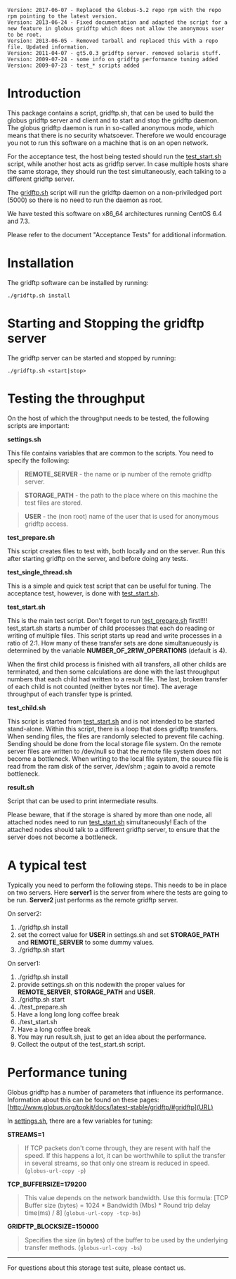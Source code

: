 
    Version: 2017-06-07 - Replaced the Globus-5.2 repo rpm with the repo rpm pointing to the latest version.
    Version: 2013-06-24 - Fixed documentation and adapted the script for a new feature in globus gridftp which does not allow the anonymous user to be root.
    Version: 2013-06-05 - Removed tarball and replaced this with a repo file. Updated information.
    Version: 2011-04-07 - gt5.0.3 gridftp server. removed solaris stuff.
    Version: 2009-07-24 - some info on gridftp performance tuning added
    Version: 2009-07-23 - test_* scripts added

Introduction
============

This package contains a script, gridftp.sh, that can be used to build the globus
gridftp server and client and to start and stop the gridftp daemon. The globus 
gridftp daemon is run in so-called anonymous mode, which means that there is no
security whatsoever. Therefore we would encourage you not to run this software
on a machine that is on an open network. 

For the acceptance test, the host being tested should run the <u>test_start.sh</u> 
script, while another host acts as gridftp server. In case multiple hosts 
share the same storage, they should run the test simultaneously, each talking 
to a different gridftp server.

The <u>gridftp.sh</u> script will run the gridftp daemon on a non-priviledged port 
(5000) so there is no need to run the daemon as root. 

We have tested this software on x86_64 architectures running CentOS 6.4 and 7.3.

Please refer to the document "Acceptance Tests" for
additional information.


Installation
============

The gridftp software can be installed by running:

`./gridftp.sh install`



Starting and Stopping the gridftp server
========================================

The gridftp server can be started and stopped by running:

`./gridftp.sh <start|stop>`


Testing the throughput
======================

On the host of which the throughput needs to be tested, the following scripts
are important:

**settings.sh**

This file contains variables that are common to the scripts. You need to specify the following:
  >**REMOTE_SERVER** - the name or ip number of the remote gridftp server.
  
  >**STORAGE_PATH** - the path to the place where on this machine the test files are stored.
  
  >**USER** - the (non root) name of the user that is used for anonymous gridftp access.

**test_prepare.sh**

This script creates files to test with, both locally and on the server.
  Run this after starting gridftp on the server, and before doing any tests.

**test_single_thread.sh**

  This is a simple and quick test script that can be useful for tuning.
  The acceptance test, however, is done with <u>test_start.sh</u>.

**test_start.sh**

  This is the main test script. Don't forget to run <u>test_prepare.sh</u> 
  first!!!! test_start.sh starts a number of child processes
  that each do reading or writing of multiple files. This script
  starts up read and write processes in a ratio of 2:1.
  How many of these transfer sets are done simultanueously is 
  determined by the variable **NUMBER_OF_2R1W_OPERATIONS** (default is 4).

  When the first child process is finished with all transfers, all 
  other childs are terminated, and then some calculations are done 
  with the last throughput numbers that each child had written to a 
  result file. The last, broken transfer of each child is not counted 
  (neither bytes nor time).
  The average throughput of each transfer type is printed.

**test_child.sh**

  This script is started from <u>test_start.sh</u> and is not intended to be 
  started stand-alone.
  Within this script, there is a loop that does gridftp transfers.
  When sending files, the files are randomly selected to prevent 
  file caching. Sending should be done from the local storage file 
  system. On the remote server files are written to /dev/null so
  that the remote file system does not become a bottleneck.
  When writing to the local file system, the source file is read 
  from the ram disk of the server, /dev/shm ; again to avoid a 
  remote bottleneck.

**result.sh**

  Script that can be used to print intermediate results.

Please beware, that if the storage is shared by more than one node,
all attached nodes need to run <u>test_start.sh</u> simultaneously! 
Each of the attached nodes should talk to a different gridftp server, 
to ensure that the server does not become a bottleneck.

A typical test
==============

Typically you need to perform the following steps. This needs to be in place on two servers. Here **server1** is the server from where the tests are going to be 
run. **Server2** just performs as the remote gridftp server.

On server2:

 1. ./gridftp.sh install
 1. set the correct value for **USER** in settings.sh and set **STORAGE_PATH** and **REMOTE_SERVER** to some dummy values. 
 1. ./gridftp.sh start
 
On server1:

 1. ./gridftp.sh install
 1. provide settings.sh on this nodewith the proper values for **REMOTE_SERVER**, **STORAGE_PATH** and **USER**.
 1. ./gridftp.sh start
 1. ./test_prepare.sh
 1. Have a long long long coffee break
 1. ./test_start.sh
 1. Have a long coffee break
 1. You may run result.sh, just to get an idea about the performance.
 1. Collect the output of the test_start.sh script.
 

Performance tuning
==================

Globus gridftp has a number of parameters that influence its performance.
Information about this can be found on these pages:
[http://www.globus.org/tookit/docs/latest-stable/gridftp/#gridftp](URL)

In <u>settings.sh</u>, there are a few variables for tuning:

**STREAMS=1**

  >If TCP packets don't come through, they are resent with half the speed.
  If this happens a lot, it can be worthwhile to spliut the transfer in 
  several streams, so that only one stream is reduced in speed.
  (`globus-url-copy -p`)

**TCP_BUFFERSIZE=179200**

  >This value depends on the network bandwidth. Use this formula:
  [TCP Buffer size (bytes) = 1024 * Bandwidth (Mbs) * Round trip delay time(ms) / 8]
  (`globus-url-copy -tcp-bs`)

**GRIDFTP_BLOCKSIZE=150000**

  >Specifies the size (in bytes) of the buffer to be used by the
  underlying transfer methods.
  (`globus-url-copy -bs`)

-------------------------------------------

For questions about this storage test suite, please contact us.
